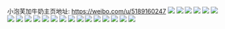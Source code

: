 小泡芙加牛奶主页地址: https://weibo.com/u/5189160247 
![](https://wx4.sinaimg.cn/mw2000/005FbbD1ly1h98vj7l7poj31j02614qr.jpg) 
![](https://wx4.sinaimg.cn/mw2000/005FbbD1ly1h98vj9dyyrj31na280e83.jpg) 
![](https://wx4.sinaimg.cn/mw2000/005FbbD1ly1h7ku9bzu91j31l927nkjn.jpg) 
![](https://wx4.sinaimg.cn/mw2000/005FbbD1ly1h7ku96sqahj31243677wi.jpg) 
![](https://wx4.sinaimg.cn/mw2000/005FbbD1ly1h7ku98goitj3124367b2a.jpg) 
![](https://wx4.sinaimg.cn/mw2000/005FbbD1ly1h7ku9ad2mcj31o0280b2b.jpg) 
![](https://wx4.sinaimg.cn/mw2000/005FbbD1ly1h7ku959u9cj31hy25xnpe.jpg) 
![](https://wx4.sinaimg.cn/mw2000/005FbbD1ly1h7ku9l460aj31o0280x6q.jpg) 
![](https://wx4.sinaimg.cn/mw2000/005FbbD1ly1h76zd7g162j31o0280npd.jpg) 
![](https://wx4.sinaimg.cn/mw2000/005FbbD1ly1h76zdawrcjj31o0280e81.jpg) 
![](https://wx4.sinaimg.cn/mw2000/005FbbD1ly1h76zd92emvj31ej25m165.jpg) 
![](https://wx4.sinaimg.cn/mw2000/005FbbD1ly1h76zdc4k2aj31o0280qcq.jpg) 
![](https://wx4.sinaimg.cn/mw2000/005FbbD1ly1h6zy6z8xubj31o0280gsn.jpg) 
![](https://wx4.sinaimg.cn/mw2000/005FbbD1ly1h6zy6wr9vtj31o0280gwo.jpg) 
![](https://wx4.sinaimg.cn/mw2000/005FbbD1ly1h6zy6y3xfwj31o0280x6p.jpg) 
![](https://wx4.sinaimg.cn/mw2000/005FbbD1ly1h6zy6vmlnvj30s81e64cc.jpg) 
![](https://wx4.sinaimg.cn/mw2000/005FbbD1ly1h6s3rmm6vaj30u0140div.jpg) 
![](https://wx4.sinaimg.cn/mw2000/005FbbD1ly1h6s3rm5gisj30u0140n4w.jpg) 
![](https://wx4.sinaimg.cn/mw2000/005FbbD1ly1h6b0ylyby3j30u0140q7s.jpg) 
![](https://wx4.sinaimg.cn/mw2000/005FbbD1ly1h6b0ym8i9nj30u00w7aid.jpg) 
![](https://wx4.sinaimg.cn/mw2000/005FbbD1ly1h6b0yln4nqj30u017on5m.jpg) 
